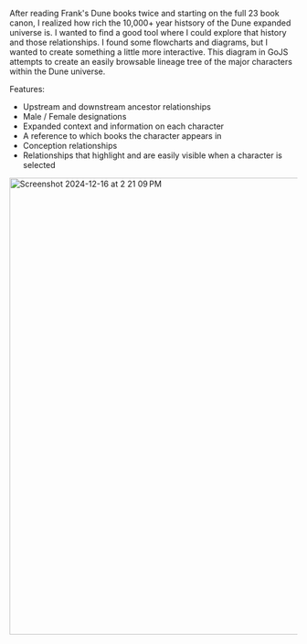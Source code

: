 After reading Frank's Dune books twice and starting on the full 23 book canon, I realized how rich the 10,000+ year histsory of the Dune expanded universe is. I wanted to find a good tool where I could explore that history and those relationships. I found some flowcharts and diagrams, but I wanted to create something a little more interactive. This diagram in GoJS attempts to create an easily browsable lineage tree of the major characters within the Dune universe. 

Features:
- Upstream and downstream ancestor relationships
- Male / Female designations
- Expanded context and information on each character
- A reference to which books the character appears in
- Conception relationships
- Relationships that highlight and are easily visible when a character is selected

<img width="800" alt="Screenshot 2024-12-16 at 2 21 09 PM" src="https://github.com/user-attachments/assets/c2cda7ef-b330-4061-8574-ae841edb03f2" />
